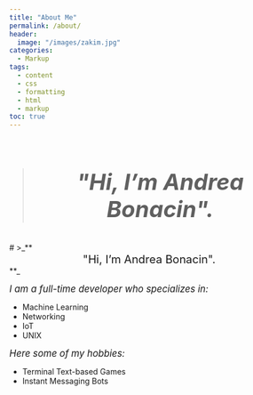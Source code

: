 ```yaml
---
title: "About Me"
permalink: /about/
header:
  image: "/images/zakim.jpg"
categories:
  - Markup
tags:
  - content
  - css
  - formatting
  - html
  - markup
toc: true
---
```

<br>

> # _**<center><big><big>"Hi, I’m Andrea Bonacin".</big></big></center>**_

<br>
# >_**<center><big><big>"Hi, I’m Andrea Bonacin".</big></big></center>**_

<br>

*<big>I am a full-time developer who specializes in:</big>*

* Machine Learning
* Networking
* IoT
* UNIX

*<big>Here some of my hobbies:</big>*

* Terminal Text-based Games
* Instant Messaging Bots

